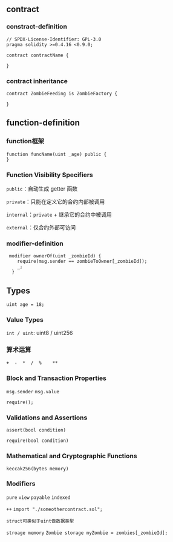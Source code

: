 ## contract
### constract-definition
```solidty
// SPDX-License-Identifier: GPL-3.0
pragma solidity >=0.4.16 <0.9.0;

contract contractName {

}
```
### contract inheritance
```solidity
contract ZombieFeeding is ZombieFactory {
    
}
```

## function-definition
### function框架
```solidity
function funcName(uint _age) public {
}
```

### Function Visibility Specifiers
`public`：自动生成 getter 函数

`private`：只能在定义它的合约内部被调用

`internal`：`private` + 继承它的合约中被调用

`external`：仅合约外部可访问

### modifier-definition
```solidity
 modifier ownerOf(uint _zombieId) {
    require(msg.sender == zombieToOwner[_zombieId]);
    _;
  }
```

## Types
`uint age = 18;`
### Value Types
`int / uint`: uint8 / uint256


### 算术运算
`+  -  *  /  %    **`

### Block and Transaction Properties
`msg.sender` `msg.value`

```solidity
require();
```

### Validations and Assertions
`assert(bool condition)`

`require(bool condition)`

### Mathematical and Cryptographic Functions
`keccak256(bytes memory)`

### Modifiers
`pure`  `view`  `payable`  `indexed`

`++`
`import "./someothercontract.sol";`
```solidity
struct可类似于uint做数据类型
```
`stroage memory`
`Zombie storage myZombie = zombies[_zombieId];`
